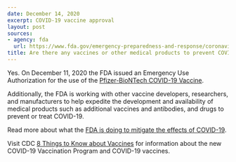 ```yaml
---
date: December 14, 2020
excerpt: COVID-19 vaccine approval
layout: post
sources:
- agency: fda
  url: https://www.fda.gov/emergency-preparedness-and-response/coronavirus-disease-2019-covid-19/covid-19-frequently-asked-questions
title: Are there any vaccines or other medical products to prevent COVID-19?
---
```


Yes. On December 11, 2020 the FDA issued an Emergency Use Authorization for the use of the [Pfizer-BioNTech COVID-19 Vaccine](https://www.fda.gov/emergency-preparedness-and-response/coronavirus-disease-2019-covid-19/pfizer-biontech-covid-19-vaccine). 

Additionally, the FDA is working with other vaccine developers, researchers, and manufacturers to help expedite the development and availability of medical products such as additional vaccines and antibodies, and drugs to prevent or treat COVID-19.

Read more about what the [FDA is doing to mitigate the effects of COVID-19](https://www.fda.gov/vaccines-blood-biologics/industry-biologics/coronavirus-covid-19-cber-regulated-biologics).

Visit CDC [8 Things to Know about Vaccines](https://www.cdc.gov/coronavirus/2019-ncov/vaccines/8-things.html) for information about the new COVID-19 Vaccination Program and COVID-19 vaccines.
